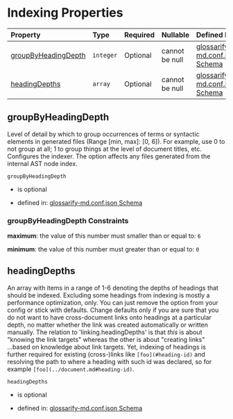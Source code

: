 # Indexing Properties

| Property                                    | Type      | Required | Nullable       | Defined by                                                                                                                                                                                                                      |
| :------------------------------------------ | :-------- | :------- | :------------- | :------------------------------------------------------------------------------------------------------------------------------------------------------------------------------------------------------------------------------ |
| [groupByHeadingDepth](#groupbyheadingdepth) | `integer` | Optional | cannot be null | [glossarify-md.conf.json Schema](schema-defs-indexing-properties-groupbyheadingdepth.md "https://raw.githubusercontent.com/about-code/glossarify-md/v5.0.0/conf/v5/schema.json#/$defs/Indexing/properties/groupByHeadingDepth") |
| [headingDepths](#headingdepths)             | `array`   | Optional | cannot be null | [glossarify-md.conf.json Schema](schema-defs-indexing-properties-headingdepths.md "https://raw.githubusercontent.com/about-code/glossarify-md/v5.0.0/conf/v5/schema.json#/$defs/Indexing/properties/headingDepths")             |

## groupByHeadingDepth

Level of detail by which to group occurrences of terms or syntactic elements in generated files (Range \[min, max]: \[0, 6]). For example, use 0 to not group at all; 1 to group things at the level of document titles, etc. Configures the indexer. The option affects any files generated from the internal AST node index.

`groupByHeadingDepth`

*   is optional

*   defined in: [glossarify-md.conf.json Schema](schema-defs-indexing-properties-groupbyheadingdepth.md "https://raw.githubusercontent.com/about-code/glossarify-md/v5.0.0/conf/v5/schema.json#/$defs/Indexing/properties/groupByHeadingDepth")

### groupByHeadingDepth Constraints

**maximum**: the value of this number must smaller than or equal to: `6`

**minimum**: the value of this number must greater than or equal to: `0`

## headingDepths

An array with items in a range of 1-6 denoting the depths of headings that should be indexed. Excluding some headings from indexing is mostly a performance optimization, only. You can just remove the option from your config or stick with defaults. Change defaults only if you are sure that you do not want to have cross-document links onto headings at a particular depth, no matter whether the link was created automatically or written manually.
The relation to 'linking.headingDepths' is that *this* is about "knowing the link targets" whereas the other is about "creating links" ...based on knowledge about link targets. Yet, indexing of headings is further required for existing (cross-)links like `[foo](#heading-id)` and resolving the path to where a heading with such id was declared, so for example `[foo](../document.md#heading-id)`.

`headingDepths`

*   is optional

*   defined in: [glossarify-md.conf.json Schema](schema-defs-indexing-properties-headingdepths.md "https://raw.githubusercontent.com/about-code/glossarify-md/v5.0.0/conf/v5/schema.json#/$defs/Indexing/properties/headingDepths")
